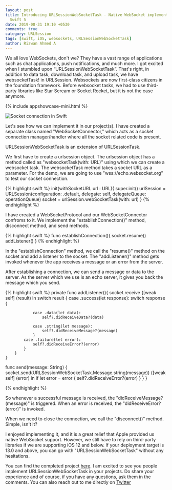 ```yaml
---
layout: post
title: Introducing URLSessionWebSocketTask - Native WebSocket implementation using
  Swift 5
date: 2019-08-31 19:10 +0530
comments: true
category: URLSession
tags: [swift, iOS, websockets, URLSessionWebSocketTask]
author: Rizwan Ahmed A
---
```


We all love WebSockets, don't we? They have a vast range of applications such as chat applications, push notifications, and much more. I got excited when I stumbled upon 
“URLSessionWebSocketTask”. That's right, in addition to data task, download task, and upload task, we have websocketTask! in URLSession. Websockets are now first-class citizens in the foundation framework. Before websocket tasks, we had to use third-party libraries like Star Scream or Socket Rocket, but it is not the case anymore.

{% include appshowcase-mini.html %}

![Socket connection in Swift](/blog/assets/images/websockettask.jpg)


Let's see how we can implement it in our project(s). 
I have created a separate class named "WebSocketConnector," which acts as a socket connection manager/handler where all the socket related code is present. 

URLSessionWebSocketTask is an extension of URLSessionTask. 

We first have to create a urlsession object. The urlsession object has a method called as "websocketTask(with: URL)" using which we can create a websocket task. 
The websocketTask method takes a socket URL as a parameter. For the demo, we are going to use "wss://echo.websocket.org" to test our socket connection.

{% highlight swift %}
init(withSocketURL url : URL){
        super.init()
        urlSession  = URLSession(configuration: .default, delegate: self, delegateQueue: operationQueue)
        socket = urlSession.webSocketTask(with: url)
    }
{% endhighlight %}



I have created a WebSocketProtocol and our  WebSocketConnector confroms to it. We implement the "establishConnection()" method, disconnect method, and send methods. 

{% highlight swift %}
func establishConnection(){
        socket.resume()
        addListener()
    }
{% endhighlight %}


In the "establishConnection" method, we call the "resume()" method on the socket and add a listener to the socket. The "addListener()" method gets invoked whenever the app receives a message or an error from the server. 

After establishing a connection,  we can send a message or data to the server. As the server which we use is an echo server, it gives you back the message which you send.  

{% highlight swift %}
    private func addListener(){
        socket.receive {[weak self] (result) in
            switch result {
            case .success(let response):
                switch response {
                    
                case .data(let data):
                    self?.didReceiveData?(data)

                case .string(let message):
                    self?.didReceiveMessage?(message)
                }
            case .failure(let error):
                self?.didReceiveError?(error)
            }
        }
    }

func send(message: String) {
        socket.send(URLSessionWebSocketTask.Message.string(message)) {[weak self] (error) in
            if let error = error {
                self?.didReceiveError?(error)
            }
        }
    }

{% endhighlight %}

So whenever a successful message is received, the "didReceiveMessage?(message)" is triggered. When an error is received, the "didReceiveError?(error)" is invoked. 

When we need to close the connection, we call the "disconnect()" method. Simple, isn't it?

I enjoyed implementing it, and it is a great relief that Apple provided us native WebSocket support. However, we still have to rely on third-party libraries if we are supporting iOS 12 and below. If your deployment target is 13.0 and above, you can go with "URLSessionWebSocketTask" without any hesitations. 

You can find the completed project [here](https://github.com/rizwan95/SwiftWebSockets).
I am excited to see you people implement URLSessionWebSocketTask in your projects. Do share your experience and of course, if you have any questions, ask them in the comments. You can also reach out to me directly on [Twitter](https://twitter.com/rizwanasifahmed)

